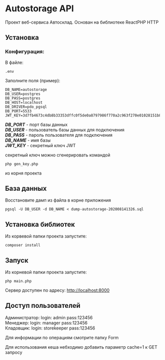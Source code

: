 # Autostorage API

Проект веб-сервиса Автосклад.
Основан на библиотеке ReactPHP HTTP

## Установка

### Конфигурация:

В файле:
```
.env
```
Заполните поля (пример):
```
DB_NAME=autostorage
DB_USER=postgres
DB_PASS=postgres
DB_HOST=localhost
DB_DRIVER=pdo_pgsql
DB_PORT=5533
JWT_KEY=3d7fb4673c4db8b33353dffc0f5de0a8797986f770a2c963f270e01028151b84
```
***DB_PORT*** - порт базы данных <br>
***DB_USER*** - пользователь базы данных для подключения <br>
***DB_PASS*** - пароль пользователя для подключения <br>
***DB_NAME*** - имя базы <br>
***JWT_KEY*** - секретный ключ JWT

секретный ключ можно сгенерировать командой 
```
php gen_key.php
```
из корня проекта

## База данных
Восстановите дамп из файла в корне приложения

```
pgsql -U DB_USER -d DB_NAME < dump-autostorage-202008141326.sql
```

## Установка библиотек
Из корвевой папки проекта запустите:
```
composer install
```
## Запуск
Из корневой папки проекта запустите:
```
php main.php
```
Сервер доступен по адресу: <http://localhost:8000>

## Доступ пользователей
Администратор: login: admin pass:123456  
Менеджер: login: manager pass:123456  
Кладовщик: login: storekeeper pass:123456

Для информации по операциям смотрите папку Form

Для использования кеша небходимо добавить параметр cache=1 к GET запросу 


